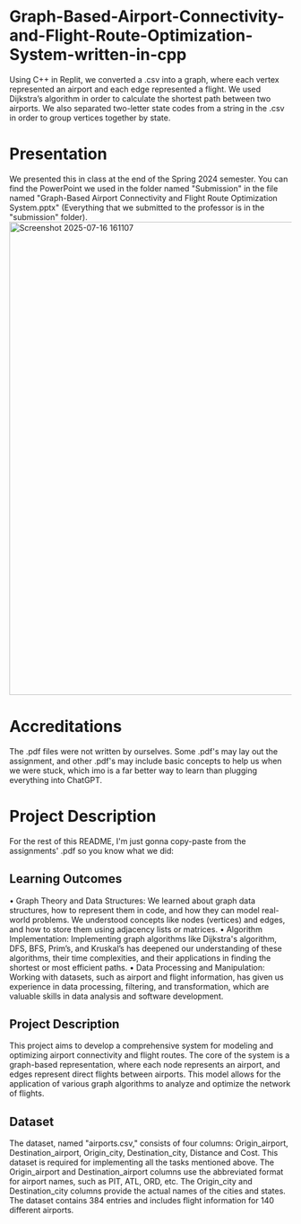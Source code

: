 # Graph-Based-Airport-Connectivity-and-Flight-Route-Optimization-System-written-in-cpp
Using C++ in Replit, we converted a .csv into a graph, where each vertex represented an airport and each edge represented a flight. We used Dijkstra’s algorithm in order to calculate the shortest path between two airports. We also separated two-letter state codes from a string in the .csv in order to group vertices together by state.

# Presentation
We presented this in class at the end of the Spring 2024 semester. You can find the PowerPoint we used in the folder named "Submission" in the file named "Graph-Based Airport Connectivity and Flight Route Optimization System.pptx" (Everything that we submitted to the professor is in the "submission" folder).
<img width="1500" height="843" alt="Screenshot 2025-07-16 161107" src="https://github.com/user-attachments/assets/c2a8c196-01df-4fa8-87da-739d457c7354" />

# Accreditations
The .pdf files were not written by ourselves. Some .pdf's may lay out the assignment, and other .pdf's may include basic concepts to help us when we were stuck, which imo is a far better way to learn than plugging everything into ChatGPT.

# Project Description
For the rest of this README, I'm just gonna copy-paste from the assignments' .pdf so you know what we did:

## Learning Outcomes
• Graph Theory and Data Structures: We learned about graph data structures, how to represent
them in code, and how they can model real-world problems. We understood concepts like nodes
(vertices) and edges, and how to store them using adjacency lists or matrices.
• Algorithm Implementation: Implementing graph algorithms like Dijkstra's algorithm, DFS, BFS,
Prim’s, and Kruskal’s has deepened our understanding of these algorithms, their time complexities, and
their applications in finding the shortest or most efficient paths.
• Data Processing and Manipulation: Working with datasets, such as airport and flight information,
has given us experience in data processing, filtering, and transformation, which are valuable skills
in data analysis and software development.

## Project Description
This project aims to develop a comprehensive system for modeling and optimizing airport connectivity
and flight routes. The core of the system is a graph-based representation, where each node represents an
airport, and edges represent direct flights between airports. This model allows for the application of
various graph algorithms to analyze and optimize the network of flights.

## Dataset
The dataset, named "airports.csv," consists of four columns: Origin_airport, Destination_airport,
Origin_city, Destination_city, Distance and Cost. This dataset is required for implementing all the tasks
mentioned above. The Origin_airport and Destination_airport columns use the abbreviated format for
airport names, such as PIT, ATL, ORD, etc. The Origin_city and Destination_city columns provide the
actual names of the cities and states. The dataset contains 384 entries and includes flight information for
140 different airports.

